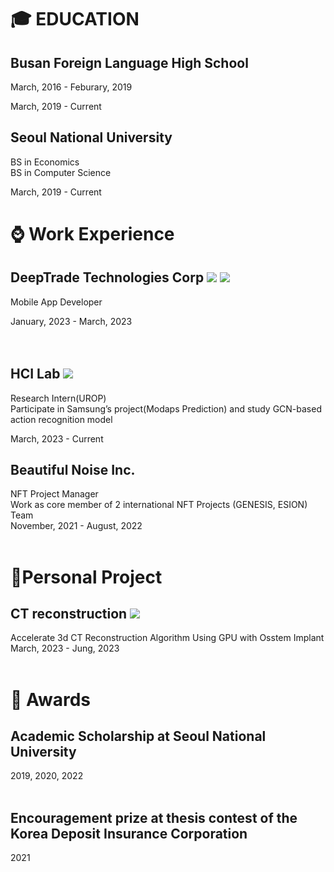 
# 🎓 EDUCATION 
## Busan Foreign Language High School <br>
   March, 2016 - Feburary, 2019 <br>
  
  March, 2019 - Current<br>
 ## Seoul National University <br>
  BS in Economics<br>
  BS in Computer Science <br>
  
  March, 2019 - Current<br>

# ⌚️ Work Experience
 
  ## DeepTrade Technologies Corp <img src="https://img.shields.io/badge/django-092E20?style=for-the-badge&logo=django&logoColor=white"> <img src="https://img.shields.io/badge/react-61DAFB?style=for-the-badge&logo=react&logoColor=black"><br>
  Mobile App Developer<br>
  
  January, 2023 - March, 2023<br>
  <br><br>

  ## HCI Lab  <img src="https://img.shields.io/badge/python-3776AB?style=for-the-badge&logo=python&logoColor=white"> <br>
  Research Intern(UROP)<br>
  Participate in Samsung’s project(Modaps Prediction) and study GCN-based action recognition model<br>
   
  March, 2023 - Current<br>

  
  ## Beautiful Noise Inc. <br>
  NFT Project Manager<br>
  Work as core member of 2 international NFT Projects (GENESIS, ESION) Team<br>
  November, 2021 - August, 2022<br>
  <br>
 
 
  
 
 # 🐤Personal Project
  ## CT reconstruction <img src="https://img.shields.io/badge/c++-00599C?style=for-the-badge&logo=c%2B%2B&logoColor=white"><br>
  Accelerate 3d CT Reconstruction Algorithm Using GPU with Osstem Implant <br>
  March, 2023 - Jung, 2023<br><br>

  # 👑 Awards
 ## Academic Scholarship at Seoul National University<br>
  2019, 2020, 2022<br><br>
  ## Encouragement prize at thesis contest of the Korea Deposit Insurance Corporation<br>
  2021<br>

 
  
